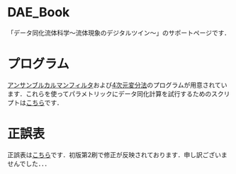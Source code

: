 # DAE_Book
「データ同化流体科学～流体現象のデジタルツイン～」のサポートページです．

# プログラム
[アンサンブルカルマンフィルタ](https://github.com/DAE-Code/NS2D_EnKF)および[4次元変分法](https://github.com/DAE-Code/NS2D_4DVar)のプログラムが用意されています．これらを使ってパラメトリックにデータ同化計算を試行するためのスクリプトは[こちら](https://github.com/DAE-Code/NS2D_DataAssimilation)です．

# 正誤表

正誤表は[こちら](https://github.com/DAE-Code/DAE_Book/blob/main/errata.md)です．初版第2刷で修正が反映されております．申し訳ございませんでした．．．
